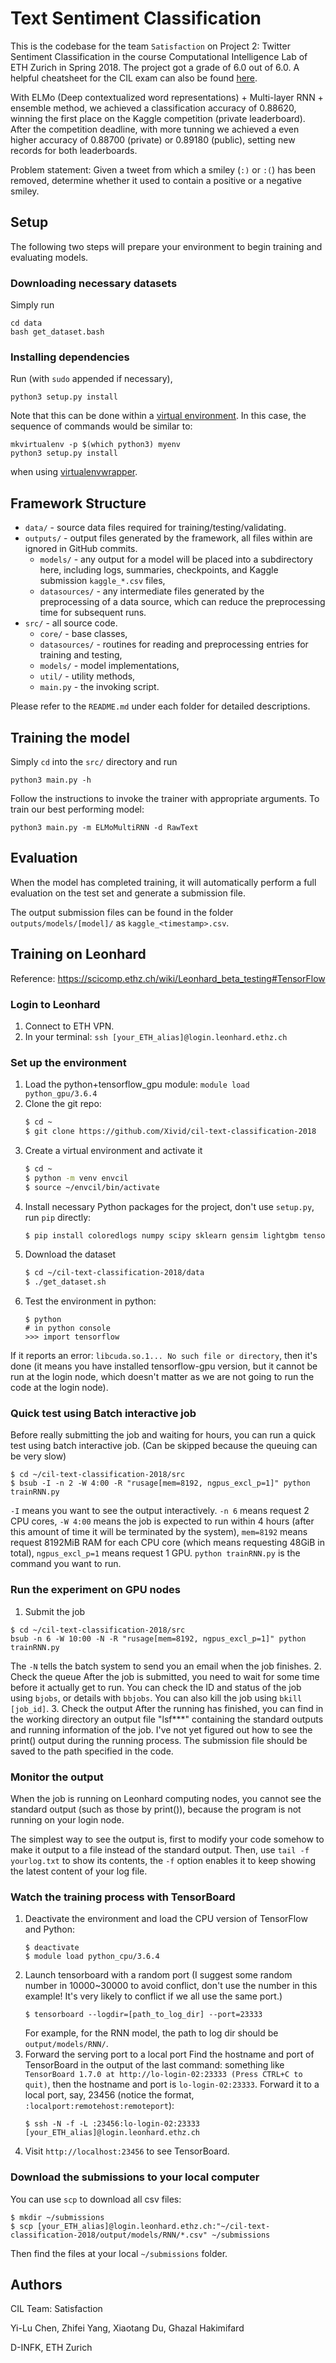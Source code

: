 # Text Sentiment Classification

This is the codebase for the team `Satisfaction` on Project 2: Twitter Sentiment Classification in the course Computational Intelligence Lab of ETH Zurich in Spring 2018. The project got a grade of 6.0 out of 6.0. A helpful cheatsheet for the CIL exam can also be found [here](https://github.com/Xivid/eth-cil-exam-cheatsheet).

With ELMo (Deep contextualized word representations) + Multi-layer RNN + ensemble method, we achieved a classification accuracy of 0.88620, winning the first place on the Kaggle competition (private leaderboard). After the competition deadline, with more tunning we achieved a even higher accuracy of 0.88700 (private) or 0.89180 (public), setting new records for both leaderboards.

Problem statement: Given a tweet from which a smiley (`:)` or `:(`) has been removed, determine whether it used to contain a positive or a negative smiley.

## Setup

The following two steps will prepare your environment to begin training and evaluating models.

### Downloading necessary datasets

Simply run

```
cd data
bash get_dataset.bash
```

### Installing dependencies

Run (with `sudo` appended if necessary),
```
python3 setup.py install
```

Note that this can be done within a [virtual environment](https://docs.python.org/3/tutorial/venv.html). In this case, the sequence of commands would be similar to:
```
mkvirtualenv -p $(which python3) myenv
python3 setup.py install
```

when using [virtualenvwrapper](https://virtualenvwrapper.readthedocs.io/en/latest/).


## Framework Structure
* `data/` - source data files required for training/testing/validating.
* `outputs/` - output files generated by the framework, all files within are ignored in GitHub commits.
    * `models/` - any output for a model will be placed into a subdirectory here, including logs, summaries, checkpoints, and Kaggle submission `kaggle_*.csv` files, 
    * `datasources/` - any intermediate files generated by the preprocessing of a data source, which can reduce the preprocessing time for subsequent runs.
* `src/` - all source code.
    * `core/` - base classes,
    * `datasources/` - routines for reading and preprocessing entries for training and testing,
    * `models/` - model implementations,
    * `util/` - utility methods,
    * `main.py` - the invoking script.

Please refer to the `README.md` under each folder for detailed descriptions.

## Training the model

Simply `cd` into the `src/` directory and run
```
python3 main.py -h
```
Follow the instructions to invoke the trainer with appropriate arguments. To train our best performing model:
```
python3 main.py -m ELMoMultiRNN -d RawText
```

## Evaluation
When the model has completed training, it will automatically perform a full evaluation on the test set and generate a submission file.

The output submission files can be found in the folder `outputs/models/[model]/` as `kaggle_<timestamp>.csv`.

## Training on Leonhard
Reference: https://scicomp.ethz.ch/wiki/Leonhard_beta_testing#TensorFlow

### Login to Leonhard
1. Connect to ETH VPN.
2. In your terminal: 
`ssh [your_ETH_alias]@login.leonhard.ethz.ch`

### Set up the environment
1. Load the python+tensorflow_gpu module: 
`module load python_gpu/3.6.4`
2. Clone the git repo:
    ```bash
    $ cd ~
    $ git clone https://github.com/Xivid/cil-text-classification-2018
    ```
3. Create a virtual environment and activate it
    ```bash
    $ cd ~
    $ python -m venv envcil
    $ source ~/envcil/bin/activate
    ```
4. Install necessary Python packages for the project, don't use `setup.py`, run `pip` directly:
    ```bash
    $ pip install coloredlogs numpy scipy sklearn gensim lightgbm tensorflow-gpu
    ```
5. Download the dataset
    ``` bash
    $ cd ~/cil-text-classification-2018/data
    $ ./get_dataset.sh
    ```
6. Test the environment in python:
    ```
    $ python
    # in python console
    >>> import tensorflow
    ```
If it reports an error: `libcuda.so.1... No such file or directory`, then it's done (it means you have installed tensorflow-gpu version, but it cannot be run at the login node, which doesn't matter as we are not going to run the code at the login node).

### Quick test using Batch interactive job
Before really submitting the job and waiting for hours, you can run a quick test using batch interactive job. (Can be skipped because the queuing can be very slow)

```
$ cd ~/cil-text-classification-2018/src
$ bsub -I -n 2 -W 4:00 -R "rusage[mem=8192, ngpus_excl_p=1]" python trainRNN.py
```

`-I` means you want to see the output interactively. `-n 6` means request 2 CPU cores, `-W 4:00` means the job is expected to run within 4 hours (after this amount of time it will be terminated by the system), `mem=8192` means request 8192MiB RAM for each CPU core (which means requesting 48GiB in total), `ngpus_excl_p=1` means request 1 GPU. `python trainRNN.py` is the command you want to run.

### Run the experiment on GPU nodes
1. Submit the job
```shell
$ cd ~/cil-text-classification-2018/src
bsub -n 6 -W 10:00 -N -R "rusage[mem=8192, ngpus_excl_p=1]" python trainRNN.py
```
The `-N` tells the batch system to send you an email when the job finishes.
2. Check the queue
After the job is submitted, you need to wait for some time before it actually get to run. You can check the ID and status of the job using `bjobs`, or details with `bbjobs`. 
You can also kill the job using `bkill [job_id]`.
3. Check the output
After the running has finished, you can find in the working directory an output file "lsf***" containing the standard outputs and running information of the job. I've not yet figured out how to see the print() output during the running process. 
The submission file should be saved to the path specified in the code.

### Monitor the output
When the job is running on Leonhard computing nodes, you cannot see the standard output (such as those by print()), because the program is not running on your login node. 

The simplest way to see the output is, first to modify your code somehow to make it output to a file instead of the standard output. Then, use `tail -f yourlog.txt` to show its contents, the `-f` option enables it to keep showing the latest content of your log file.

### Watch the training process with TensorBoard
1. Deactivate the environment and load the CPU version of TensorFlow and Python:
    ```
    $ deactivate
    $ module load python_cpu/3.6.4
    ```
2. Launch tensorboard with a random port (I suggest some random number in 10000~30000 to avoid conflict, don't use the number in this example! It's very likely to conflict if we all use the same port.)
    ```
    $ tensorboard --logdir=[path_to_log_dir] --port=23333
    ```
    For example, for the RNN model, the path to log dir should be `output/models/RNN/`.
3. Forward the serving port to a local port
Find the hostname and port of TensorBoard in the output of the last command: something like `TensorBoard 1.7.0 at http://lo-login-02:23333 (Press CTRL+C to quit)`, then the hostname and port is `lo-login-02:23333`.
Forward it to a local port, say, 23456 (notice the format, `:localport:remotehost:remoteport`):
    ```
    $ ssh -N -f -L :23456:lo-login-02:23333 [your_ETH_alias]@login.leonhard.ethz.ch
    ```
4. Visit `http://localhost:23456` to see TensorBoard.

### Download the submissions to your local computer
You can use `scp` to download all csv files:

```
$ mkdir ~/submissions
$ scp [your_ETH_alias]@login.leonhard.ethz.ch:"~/cil-text-classification-2018/output/models/RNN/*.csv" ~/submissions
```
Then find the files at your local `~/submissions` folder.

## Authors
CIL Team: Satisfaction

Yi-Lu Chen, Zhifei Yang, Xiaotang Du, Ghazal Hakimifard

D-INFK, ETH Zurich
